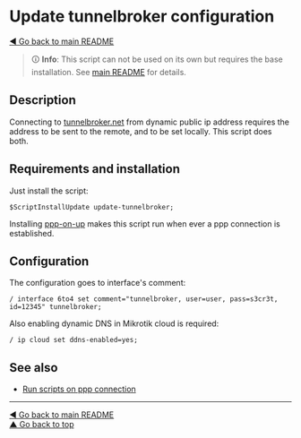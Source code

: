 Update tunnelbroker configuration
=================================

[◀ Go back to main README](../README.md)

> 🛈 **Info**: This script can not be used on its own but requires the base
> installation. See [main README](../README.md) for details.

Description
-----------

Connecting to [tunnelbroker.net](//tunnelbroker.net) from dynamic public
ip address requires the address to be sent to the remote, and to be set
locally. This script does both.

Requirements and installation
-----------------------------

Just install the script:

    $ScriptInstallUpdate update-tunnelbroker;

Installing [ppp-on-up](ppp-on-up.md) makes this script run when ever a ppp
connection is established.

Configuration
-------------

The configuration goes to interface's comment:

    / interface 6to4 set comment="tunnelbroker, user=user, pass=s3cr3t, id=12345" tunnelbroker;

Also enabling dynamic DNS in Mikrotik cloud is required:

    / ip cloud set ddns-enabled=yes;

See also
--------

* [Run scripts on ppp connection](ppp-on-up.md)

---
[◀ Go back to main README](../README.md)  
[▲ Go back to top](#top)

